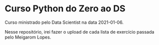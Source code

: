 # Curso Python do Zero ao DS

Curso ministrado pelo Data Scientist na data 2021-01-06. 

Nesse repositório, irei fazer o upload de cada lista de exercício passada pelo Meigarom Lopes.